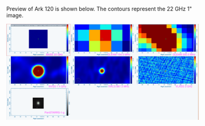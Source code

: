 Preview of Ark 120 is shown below. The contours represent the 22 GHz 1" image. 

![Ark120.png](Ark120.png "Ark120")

